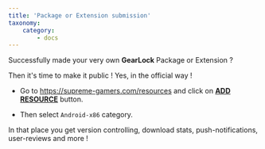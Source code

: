 ```yaml
---
title: 'Package or Extension submission'
taxonomy:
    category:
        - docs
---
```


Successfully made your very own **GearLock** Package or Extension ?

Then it's time to make it public ! Yes, in the official way !

* Go to https://supreme-gamers.com/resources and click on **[ADD RESOURCE][blank]** button.

* Then select `Android-x86` category.

In that place you get version controlling, download stats, push-notifications, user-reviews and more !

[blank]: #btn
